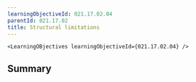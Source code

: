 ```yaml
---
learningObjectiveId: 021.17.02.04
parentId: 021.17.02
title: Structural limitations
---
```


```tsx eval
<LearningOBjectives learningObjectiveId={021.17.02.04} />
```

## Summary
